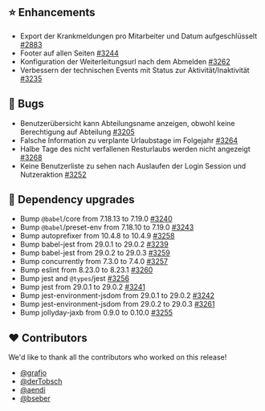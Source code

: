 ## ⭐ Enhancements

- Export der Krankmeldungen pro Mitarbeiter und Datum aufgeschlüsselt [#2883](https://github.com/urlaubsverwaltung/urlaubsverwaltung/issues/2883)
- Footer auf allen Seiten [#3244](https://github.com/urlaubsverwaltung/urlaubsverwaltung/issues/3244)
- Konfiguration der Weiterleitungsurl nach dem Abmelden [#3262](https://github.com/urlaubsverwaltung/urlaubsverwaltung/issues/3262)
- Verbessern der technischen Events mit Status zur Aktivität/Inaktivität [#3235](https://github.com/urlaubsverwaltung/urlaubsverwaltung/pull/3235)

## 🐞 Bugs

- Benutzerübersicht kann Abteilungsname anzeigen, obwohl keine Berechtigung auf Abteilung [#3205](https://github.com/urlaubsverwaltung/urlaubsverwaltung/issues/3205)
- Falsche Information zu verplante Urlaubstage im Folgejahr [#3264](https://github.com/urlaubsverwaltung/urlaubsverwaltung/issues/3264)
- Halbe Tage des nicht verfallenen Resturlaubs werden nicht angezeigt [#3268](https://github.com/urlaubsverwaltung/urlaubsverwaltung/issues/3268)
- Keine Benutzerliste zu sehen nach Auslaufen der Login Session und Nutzeraktion [#3252](https://github.com/urlaubsverwaltung/urlaubsverwaltung/issues/3252)

## 🔨 Dependency upgrades

- Bump `@babel`/core from 7.18.13 to 7.19.0 [#3240](https://github.com/urlaubsverwaltung/urlaubsverwaltung/pull/3240)
- Bump `@babel`/preset-env from 7.18.10 to 7.19.0 [#3243](https://github.com/urlaubsverwaltung/urlaubsverwaltung/pull/3243)
- Bump autoprefixer from 10.4.8 to 10.4.9 [#3258](https://github.com/urlaubsverwaltung/urlaubsverwaltung/pull/3258)
- Bump babel-jest from 29.0.1 to 29.0.2 [#3239](https://github.com/urlaubsverwaltung/urlaubsverwaltung/pull/3239)
- Bump babel-jest from 29.0.2 to 29.0.3 [#3259](https://github.com/urlaubsverwaltung/urlaubsverwaltung/pull/3259)
- Bump concurrently from 7.3.0 to 7.4.0 [#3257](https://github.com/urlaubsverwaltung/urlaubsverwaltung/pull/3257)
- Bump eslint from 8.23.0 to 8.23.1 [#3260](https://github.com/urlaubsverwaltung/urlaubsverwaltung/pull/3260)
- Bump jest and `@types`/jest [#3256](https://github.com/urlaubsverwaltung/urlaubsverwaltung/pull/3256)
- Bump jest from 29.0.1 to 29.0.2 [#3241](https://github.com/urlaubsverwaltung/urlaubsverwaltung/pull/3241)
- Bump jest-environment-jsdom from 29.0.1 to 29.0.2 [#3242](https://github.com/urlaubsverwaltung/urlaubsverwaltung/pull/3242)
- Bump jest-environment-jsdom from 29.0.2 to 29.0.3 [#3261](https://github.com/urlaubsverwaltung/urlaubsverwaltung/pull/3261)
- Bump jollyday-jaxb from 0.9.0 to 0.10.0 [#3255](https://github.com/urlaubsverwaltung/urlaubsverwaltung/pull/3255)

## ❤️ Contributors

We'd like to thank all the contributors who worked on this release!

- [@grafjo](https://github.com/grafjo)
- [@derTobsch](https://github.com/derTobsch)
- [@aendi](https://github.com/aendi)
- [@bseber](https://github.com/bseber)
